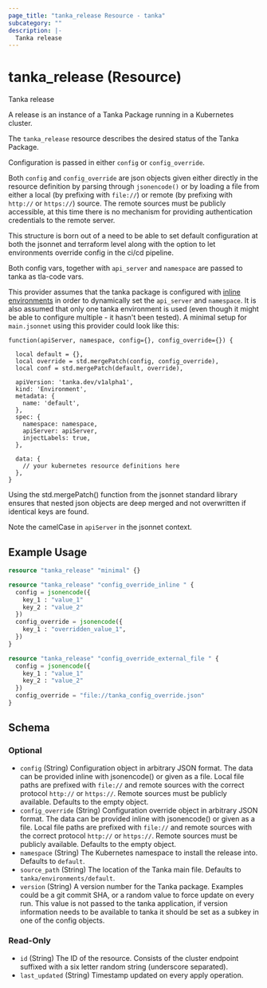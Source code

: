 ```yaml
---
page_title: "tanka_release Resource - tanka"
subcategory: ""
description: |-
  Tanka release
---
```


# tanka_release (Resource)

Tanka release

A release is an instance of a Tanka Package running in a Kubernetes cluster.

The `tanka_release` resource describes the desired status of the Tanka Package.

Configuration is passed in either `config` or `config_override`.

Both `config` and `config_override` are json objects given either directly in the resource definition by parsing through `jsonencode()` or by loading a file from either a local (by prefixing with `file://`) or remote (by prefixing with `http://` or `https://`) source. The remote sources must be publicly accessible, at this time there is no mechanism for providing authentication credentials to the remote server.

This structure is born out of a need to be able to set default configuration at both the jsonnet and terraform level along with the option to let environments override config in the ci/cd pipeline.

Both config vars, together with `api_server` and `namespace` are passed to tanka as tla-code vars.

This provider assumes that the tanka package is configured with [inline environments](https://tanka.dev/inline-environments) in order to dynamically set the `api_server` and `namespace`. It is also assumed that only one tanka environment is used (even though it might be able to configure multiple - it hasn't been tested). A minimal setup for `main.jsonnet` using this provider could look like this:

```jsonnet
function(apiServer, namespace, config={}, config_override={}) {

  local default = {},
  local override = std.mergePatch(config, config_override),
  local conf = std.mergePatch(default, override),

  apiVersion: 'tanka.dev/v1alpha1',
  kind: 'Environment',
  metadata: {
    name: 'default',
  },
  spec: {
    namespace: namespace,
    apiServer: apiServer,
    injectLabels: true,
  },

  data: {
    // your kubernetes resource definitions here
  },
}
```

Using the std.mergePatch() function from the jsonnet standard library ensures that nested json objects are deep merged and not overwritten if identical keys are found.

Note the camelCase in `apiServer` in the jsonnet context.

## Example Usage

```terraform
resource "tanka_release" "minimal" {}

resource "tanka_release" "config_override_inline " {
  config = jsonencode({
    key_1 : "value_1"
    key_2 : "value_2"
  })
  config_override = jsonencode({
    key_1 : "overridden_value_1",
  })
}

resource "tanka_release" "config_override_external_file " {
  config = jsonencode({
    key_1 : "value_1"
    key_2 : "value_2"
  })
  config_override = "file://tanka_config_override.json"
}
```

<!-- schema generated by tfplugindocs -->
## Schema

### Optional

- `config` (String) Configuration object in arbitrary JSON format. The data can be provided inline with jsonencode() or given as a file. Local file paths are prefixed with `file://` and remote sources with the correct protocol `http://` or `https://`. Remote sources must be publicly available. Defaults to the empty object.
- `config_override` (String) Configuration override object in arbitrary JSON format. The data can be provided inline with jsonencode() or given as a file. Local file paths are prefixed with `file://` and remote sources with the correct protocol `http://` or `https://`. Remote sources must be publicly available. Defaults to the empty object.
- `namespace` (String) The Kubernetes namespace to install the release into. Defaults to `default`.
- `source_path` (String) The location of the Tanka main file. Defaults to `tanka/environments/default`.
- `version` (String) A version number for the Tanka package. Examples could be a git commit SHA, or a random value to force update on every run. This value is not passed to the tanka application, if version information needs to be available to tanka it should be set as a subkey in one of the config objects.

### Read-Only

- `id` (String) The ID of the resource. Consists of the cluster endpoint suffixed with a six letter random string (underscore separated).
- `last_updated` (String) Timestamp updated on every apply operation.
